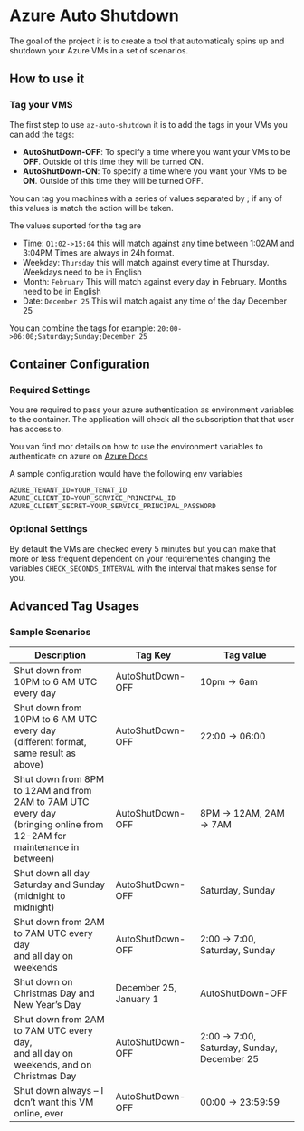 # Azure Auto Shutdown

The goal of the project it is to create a tool that automaticaly spins up and shutdown your Azure VMs in a set of scenarios.

## How to use it

### Tag your VMS

The first step to use `az-auto-shutdown` it is to add the tags in your VMs you can add the tags:

- **AutoShutDown-OFF**: To specify a time where you want your VMs to be **OFF**. Outside of this time they will be turned ON.
- **AutoShutDown-ON**: To specify a time where you want your VMs to be **ON**. Outside of this time they will be turned OFF.

You can tag you machines with a series of values separated by ; if any of this values is match the action will be taken.

The values suported for the tag are 

- Time: `O1:02->15:04` this will match against any time between 1:02AM and 3:04PM Times are always in 24h format.
- Weekday: `Thursday` this will match against every time at Thursday. Weekdays need to be in English
- Month: `February` This will match against every day in February. Months need to be in English
- Date: `December 25` This will match agaist any time of the day December 25

You can combine the tags for example: `20:00->06:00;Saturday;Sunday;December 25`


## Container Configuration

### Required Settings

You are required to pass your azure authentication as environment variables to the container. The application will check all the subscription that that user has access to.

You van find mor details on how to use the environment variables to authenticate on azure on [Azure Docs](https://docs.microsoft.com/en-us/azure/go/azure-sdk-go-authorization)

A sample configuration would have the following env variables

```
AZURE_TENANT_ID=YOUR_TENAT_ID
AZURE_CLIENT_ID=YOUR_SERVICE_PRINCIPAL_ID
AZURE_CLIENT_SECRET=YOUR_SERVICE_PRINCIPAL_PASSWORD
```

### Optional Settings

By default the VMs are checked every 5 minutes but you can make that more or less frequent dependent on your requirementes changing the variables `CHECK_SECONDS_INTERVAL` with the interval that makes sense for you.


## Advanced Tag Usages

### Sample Scenarios

Description | Tag Key | Tag value
----------- | ----------- | -----------
Shut down from 10PM to 6 AM UTC every day | AutoShutDown-OFF | 10pm -> 6am
Shut down from 10PM to 6 AM UTC every day <br>(different format, same result as above) | AutoShutDown-OFF | 22:00 -> 06:00
Shut down from 8PM to 12AM and from 2AM to 7AM UTC every day <br>(bringing online from 12-2AM for maintenance in between) | AutoShutDown-OFF | 8PM -> 12AM, 2AM -> 7AM
Shut down all day Saturday and Sunday <br>(midnight to midnight) | AutoShutDown-OFF | Saturday, Sunday
Shut down from 2AM to 7AM UTC every day <br>and all day on weekends | AutoShutDown-OFF | 2:00 -> 7:00, Saturday, Sunday
Shut down on Christmas Day and New Year’s Day | December 25, January 1 | AutoShutDown-OFF
Shut down from 2AM to 7AM UTC every day,<br>and all day on weekends, and on Christmas Day | AutoShutDown-OFF | 2:00 -> 7:00, Saturday, Sunday, December 25
Shut down always – I don’t want this VM online, ever | AutoShutDown-OFF | 00:00 -> 23:59:59